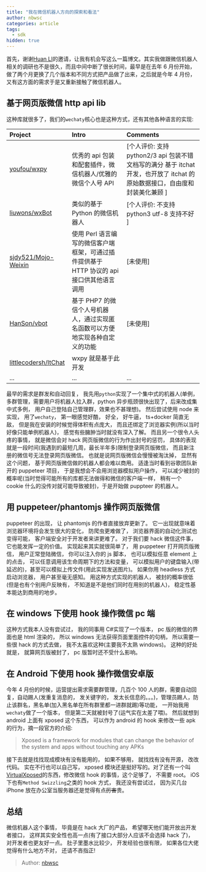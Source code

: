 ```yaml
---
title: "我在微信机器人方向的探索和看法"
author: nbwsc
categories: article
tags:
  - sdk
hidden: true
---
```


首先，谢谢[Huan LI](https://github.com/huan)的邀请，让我有机会写这么一篇博文。其实我做跟微信机器人相关的调研也不是很久，而且中间中断了很长时间，最早是在去年 6 月份开始，做了两个月更换了几个版本和不同方式把产品做了出来，之后就是今年 4 月份，又有这方面的需求于是又重新接触了微信机器人。

## 基于网页版微信 http api lib

这种库就很多了，我们的`wechaty`核心也是这种方式，还有其他各种语言的实现:

| Project | Intro | Comments |
| :--- | :--- | :--- |
| [youfou/wxpy](https://github.com/youfou/wxpy) | 优秀的 api 包装和配套插件，微信机器人/优雅的微信个人号 API | [个人评价: 支持 python2/3 api 包装不错 文档写的满分 基于 itchat 开发，也开放了 itchat 的原始数据接口，自由度和封装美化兼顾 ] |
| [liuwons/wxBot](https://github.com/liuwons/wxBot)| 类似的基于 Python 的微信机器人 | [个人评价: 不支持 python3 utf-8 支持不好 ] |
| [sjdy521/Mojo-Weixin](https://github.com/sjdy521/Mojo-Weixin)|使用 Perl 语言编写的微信客户端框架，可通过插件提供基于 HTTP 协议的 api 接口供其他语言调用 |[未使用] |
| [HanSon/vbot](https://github.com/hanson/vbot)|基于 PHP7 的微信个人号机器人，通过实现匿名函数可以方便地实现各种自定义的功能 |[未使用] |
| [littlecodersh/ItChat](https://github.com/littlecodersh/ItChat)|wxpy 就是基于此开发 |
| ... | ... | ... |

最早的需求是群发和自动回复， 我先用`python`实现了一个集中式的机器人(单例，多群管理，需要用户将机器人拉入群，python 异步瓶颈很快出现了，后来改成集中式多例， 用户自己登陆自己管理群，效果也不甚理想)。 然后尝试使用 node 来实现， 用了`wechaty`， 第一眼感觉好酷， 好全， 好牛逼， ts+docker 简直无敌， 但是我在安装的时候觉得体积有点庞大， 而且还绑定了浏览器实例(所以当时好像只能单例机器人)， 感觉有些臃肿当时就没有深入了解。 而且另一个很令人头疼的事情， 就是微信会对 hack 网页版微信的行为作出封号的惩罚， 具体的表现就是一段时间(我遇到的最短几周，最长半年多)限制登录网页版微信， 而且新注册的微信号无法登录网页版微信。 也就是说网页版微信会慢慢被淘汰掉， 显然有这个问题， 基于网页版微信做的机器人都会难以商用。 适逢当时看到谷歌团队新开的 puppeteer 项目， 于是我想会不会用浏览器模拟用户操作， 可以减少被封的概率呢(当时觉得可能所有的库都无法做得和微信的客户端一样， 稍有一个 cookie 什么的没传对就可能导致被封)，于是开始做 puppteer 的机器人。

## 用 puppeteer/phantomjs 操作网页版微信

puppeteer 的出现， 让 phantomjs 的作者直接放弃更新了。 它一出现就意味着浏览器环境将会发生很大的变化， 防爬虫更难做了， 浏览器界面的自动化测试也变得可能， 客户端安全对于开发者来讲更难了。 对于我们要 hack 微信这件事， 它也能发挥一定的价值。
实现起来其实就很简单了， 用 puppeteer 打开网页版微信， 用户正常登陆微信， 你可以注入你的 js 脚本， 也可以模拟任意 element 上的点击， 可以任意调用该生命周期下的方法和变量， 可以模拟用户的键盘输入(带延迟的)，甚至可以模拟上传文件(用此实现发送图片)。 如果你用 headless 方式启动浏览器， 用户甚至毫无感知。
用这种方式实现的机器人， 被封的概率很低(但是也有个别用户反映有， 不知道是不是他们同时在用别的机器人)， 稳定性基本能达到商用的地步。

## 在 windows 下使用 hook 操作微信 pc 端

这种方式我本人没有尝试过， 我的同事用 C#实现了一个版本， pc 版的微信的界面也是 html 渲染的， 所以 windows 无法获得页面里面控件的句柄， 所以需要一些很 hack 的方式去做， 我不太喜欢这种(主要我不太熟 windows)。 这种的好处就是， 就算网页版被封了， pc 版暂时还不受什么影响。

## 在 Android 下使用 hook 操作微信安卓版

今年 4 月份的时候，运营提出需求需要群管理，几百个 100 人的群，需要自动回复，自动踢人(发重复消息的， 发关键字的， 发太长信息的。。。)，管理员踢人，防止该群名，黑名单(加入黑名单在所有群里都一进群就踢)等功能， 一开始我用`wechaty`做了一个版本， 但是第二天就被封号了(运气实在太差了喂)。 然后就想到 android 上面有 xposed 这个东西， 可以作为 android 的 hook 来修改一些 apk 的行为，摘一段官方的介绍:

> Xposed is a framework for modules that can change the behavior of the system and apps without touching any APKs

接下去就是找找现成模块有没有能用的， 如果不够用， 就找找有没有开源， 改改代码。 实在不行也可以自己写， xposed 模块还是挺好写的。对了还有一个叫[VirtualXposed](https://github.com/android-hacker/VirtualXposed)的东西，修改微信 hook 的事情，这个足够了， 不需要 root。
iOS 下也有`Method Swizzling`之类的 hook 方式， 我还没有尝试过， 因为买几台 iPhone 放在办公室当服务器还是觉得有点~~厉害~~贵。

## 总结

微信机器人这个事情， 毕竟是在 hack 大厂的产品， 希望哪天他们能开放出开发者接口， 这样其实安全性也高一点(有了接口大部分人应该不会选择 hack 了)， 对开发者也更友好一点。 肚子里墨水比较少， 开发经验也很有限， 如果各位大佬觉得有什么地方不对， 还请不吝指正!

> Author: [nbwsc](https://github.com/nbwsc)
